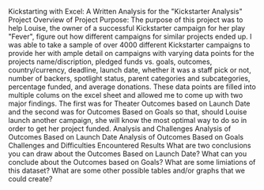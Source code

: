 Kickstarting with Excel: A Written Analysis for the "Kickstarter Analysis" Project
  Overview of Project
    Purpose: The purpose of this project was to help Louise, the owner of a successful Kickstarter campaign for her play "Fever", figure out how different campaigns for similar projects ended up. I was able to take a sample of over 4000 different Kickstarter campaigns to provide her with ample detail on campaigns with varying data points for the projects name/discription, pledged funds vs. goals, outcomes, country/currency, deadline, launch date, whether it was a staff pick or not, number of backers, spotlight status, parent categories and subcategories, percentage funded, and average donations. These data points are filled into multiple colums on the excel sheet and allowed me to come up with two major findings. The first was for Theater Outcomes based on Launch Date and the second was for Outcomes Based on Goals so that, should Louise launch another campaign, she will know the most optimal way to do so in order to get her project funded.
  Analysis and Challenges
    Analysis of Outcomes Based on Launch Date
    Analysis of Outcomes Based on Goals
    Challenges and Difficulties Encountered
  Results
    What are two conclusions you can draw about the Outcomes Based on Launch Date?
    What can you conclude about the Outcomes based on Goals?
    What are some limiations of this dataset?
    What are some other possible tables and/or graphs that we could create?
